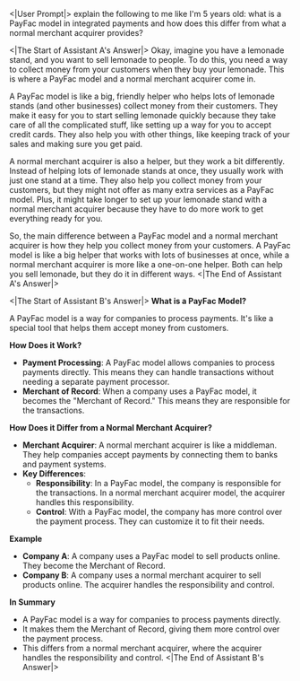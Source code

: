 <|User Prompt|>
explain the following to me like I'm 5 years old: what is a PayFac model in integrated payments and how does this differ from what a normal merchant acquirer provides?

<|The Start of Assistant A's Answer|>
Okay, imagine you have a lemonade stand, and you want to sell lemonade to people. To do this, you need a way to collect money from your customers when they buy your lemonade. This is where a PayFac model and a normal merchant acquirer come in.

A PayFac model is like a big, friendly helper who helps lots of lemonade stands (and other businesses) collect money from their customers. They make it easy for you to start selling lemonade quickly because they take care of all the complicated stuff, like setting up a way for you to accept credit cards. They also help you with other things, like keeping track of your sales and making sure you get paid.

A normal merchant acquirer is also a helper, but they work a bit differently. Instead of helping lots of lemonade stands at once, they usually work with just one stand at a time. They also help you collect money from your customers, but they might not offer as many extra services as a PayFac model. Plus, it might take longer to set up your lemonade stand with a normal merchant acquirer because they have to do more work to get everything ready for you.

So, the main difference between a PayFac model and a normal merchant acquirer is how they help you collect money from your customers. A PayFac model is like a big helper that works with lots of businesses at once, while a normal merchant acquirer is more like a one-on-one helper. Both can help you sell lemonade, but they do it in different ways.
<|The End of Assistant A's Answer|>

<|The Start of Assistant B's Answer|>
**What is a PayFac Model?**

A PayFac model is a way for companies to process payments. It's like a special tool that helps them accept money from customers.

**How Does it Work?**

- **Payment Processing**: A PayFac model allows companies to process payments directly. This means they can handle transactions without needing a separate payment processor.
- **Merchant of Record**: When a company uses a PayFac model, it becomes the "Merchant of Record." This means they are responsible for the transactions.

**How Does it Differ from a Normal Merchant Acquirer?**

- **Merchant Acquirer**: A normal merchant acquirer is like a middleman. They help companies accept payments by connecting them to banks and payment systems.
- **Key Differences**:
  - **Responsibility**: In a PayFac model, the company is responsible for the transactions. In a normal merchant acquirer model, the acquirer handles this responsibility.
  - **Control**: With a PayFac model, the company has more control over the payment process. They can customize it to fit their needs.

**Example**

- **Company A**: A company uses a PayFac model to sell products online. They become the Merchant of Record.
- **Company B**: A company uses a normal merchant acquirer to sell products online. The acquirer handles the responsibility and control.

**In Summary**

- A PayFac model is a way for companies to process payments directly.
- It makes them the Merchant of Record, giving them more control over the payment process.
- This differs from a normal merchant acquirer, where the acquirer handles the responsibility and control.
<|The End of Assistant B's Answer|>